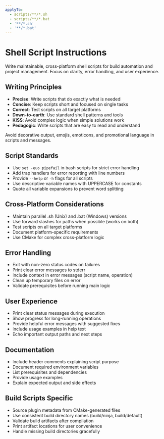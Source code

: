 ```yaml
---
applyTo:
  - scripts/**/*.sh
  - scripts/**/*.bat
  - '**/*.sh'
  - '**/*.bat'
---
```


# Shell Script Instructions

Write maintainable, cross-platform shell scripts for build automation and project management. Focus on clarity,
error handling, and user experience.

## Writing Principles

- **Precise**: Write scripts that do exactly what is needed
- **Concise**: Keep scripts short and focused on single tasks
- **Correct**: Test scripts on all target platforms
- **Down-to-earth**: Use standard shell patterns and tools
- **KISS**: Avoid complex logic when simple solutions work
- **Pedagogic**: Write scripts that are easy to read and understand

Avoid decorative output, emojis, emoticons, and promotional language in scripts and messages.

## Script Standards

- Use `set -euo pipefail` in bash scripts for strict error handling
- Add trap handlers for error reporting with line numbers
- Provide `--help` or `-h` flags for all scripts
- Use descriptive variable names with UPPERCASE for constants
- Quote all variable expansions to prevent word splitting

## Cross-Platform Considerations

- Maintain parallel .sh (Unix) and .bat (Windows) versions
- Use forward slashes for paths when possible (works on both)
- Test scripts on all target platforms
- Document platform-specific requirements
- Use CMake for complex cross-platform logic

## Error Handling

- Exit with non-zero status codes on failures
- Print clear error messages to stderr
- Include context in error messages (script name, operation)
- Clean up temporary files on error
- Validate prerequisites before running main logic

## User Experience

- Print clear status messages during execution
- Show progress for long-running operations
- Provide helpful error messages with suggested fixes
- Include usage examples in help text
- Echo important output paths and next steps

## Documentation

- Include header comments explaining script purpose
- Document required environment variables
- List prerequisites and dependencies
- Provide usage examples
- Explain expected output and side effects

## Build Scripts Specific

- Source plugin metadata from CMake-generated files
- Use consistent build directory names (build/ninja, build/default)
- Validate build artifacts after compilation
- Print artifact locations for user convenience
- Handle missing build directories gracefully
